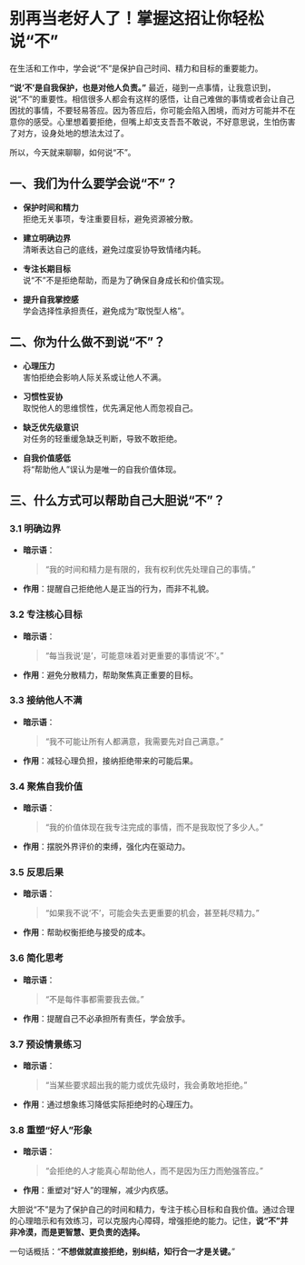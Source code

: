 # 别再当老好人了！掌握这招让你轻松说“不”

在生活和工作中，学会说“不”是保护自己时间、精力和目标的重要能力。

**“说‘不’是自我保护，也是对他人负责。”** 最近，碰到一点事情，让我意识到，说“不”的重要性。相信很多人都会有这样的感悟，让自己难做的事情或者会让自己困扰的事情，不要轻易答应。因为答应后，你可能会陷入困境，而对方可能并不在意你的感受。心里想着要拒绝，但嘴上却支支吾吾不敢说，不好意思说，生怕伤害了对方，设身处地的想法太过了。

所以，今天就来聊聊，如何说“不”。

## 一、**我们为什么要学会说“不”？**

- **保护时间和精力**  
  拒绝无关事项，专注重要目标，避免资源被分散。

- **建立明确边界**  
  清晰表达自己的底线，避免过度妥协导致情绪内耗。

- **专注长期目标**  
  说“不”不是拒绝帮助，而是为了确保自身成长和价值实现。

- **提升自我掌控感**  
  学会选择性承担责任，避免成为“取悦型人格”。

## 二、**你为什么做不到说“不”？**

- **心理压力**  
  害怕拒绝会影响人际关系或让他人不满。

- **习惯性妥协**  
  取悦他人的思维惯性，优先满足他人而忽视自己。

- **缺乏优先级意识**  
  对任务的轻重缓急缺乏判断，导致不敢拒绝。

- **自我价值感低**  
  将“帮助他人”误认为是唯一的自我价值体现。

## 三、**什么方式可以帮助自己大胆说“不”？**

### **3.1 明确边界**

- **暗示语**：
  > “我的时间和精力是有限的，我有权利优先处理自己的事情。”
- **作用**：提醒自己拒绝他人是正当的行为，而非不礼貌。

### **3.2 专注核心目标**

- **暗示语**：
  > “每当我说‘是’，可能意味着对更重要的事情说‘不’。”
- **作用**：避免分散精力，帮助聚焦真正重要的目标。

### **3.3 接纳他人不满**

- **暗示语**：
  > “我不可能让所有人都满意，我需要先对自己满意。”
- **作用**：减轻心理负担，接纳拒绝带来的可能后果。

### **3.4 聚焦自我价值**

- **暗示语**：
  > “我的价值体现在我专注完成的事情，而不是我取悦了多少人。”
- **作用**：摆脱外界评价的束缚，强化内在驱动力。

### **3.5 反思后果**

- **暗示语**：
  > “如果我不说‘不’，可能会失去更重要的机会，甚至耗尽精力。”
- **作用**：帮助权衡拒绝与接受的成本。

### **3.6 简化思考**

- **暗示语**：
  > “不是每件事都需要我去做。”
- **作用**：提醒自己不必承担所有责任，学会放手。

### **3.7 预设情景练习**

- **暗示语**：
  > “当某些要求超出我的能力或优先级时，我会勇敢地拒绝。”
- **作用**：通过想象练习降低实际拒绝时的心理压力。

### **3.8 重塑“好人”形象**

- **暗示语**：
  > “会拒绝的人才能真心帮助他人，而不是因为压力而勉强答应。”
- **作用**：重塑对“好人”的理解，减少内疚感。

大胆说“不”是为了保护自己的时间和精力，专注于核心目标和自我价值。通过合理的心理暗示和有效练习，可以克服内心障碍，增强拒绝的能力。记住，**说“不”并非冷漠，而是更智慧、更负责的选择。**

一句话概括：“**不想做就直接拒绝，别纠结，知行合一才是关键。**”
